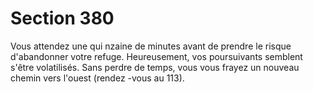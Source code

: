 # Section 380

Vous attendez une qui nzaine de minutes avant de prendre le risque
d'abandonner votre refuge. Heureusement, vos poursuivants
semblent s'être volatilisés. Sans perdre de temps, vous vous frayez
un nouveau chemin vers l'ouest (rendez -vous au  113).